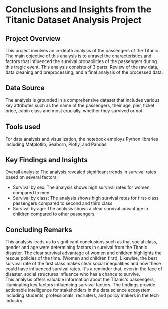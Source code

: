 # Conclusions and Insights from the Titanic Dataset Analysis Project

## Project Overview
This project involves an in-depth analysis of the passengers of the Titanic. The main objective of this analysis is to unravel the characteristics and factors that influenced the survival probabilities of the passengers during this tragic event. This analysis consists of 3 parts: Review of the raw data, data cleaning and preprocessing, and a final analysis of the processed data.

## Data Source
The analysis is grounded in a comprehensive dataset that includes various key attributes such as the name of the passengers, their age, pier, ticket price, cabin class and most crucially, whether they survived or not.

## Tools used
For data analysis and visualization, the notebook employs Python libraries including Matplotlib, Seaborn, Plotly, and Pandas.

## Key Findings and Insights
Overall analysis: The analysis revealed significant trends in survival rates based on several factors:
- Survival by sex: The analysis shows high survival rates for women compared to men.
- Survival by class: The analysis shows high survival rates for first-class passengers compared to second and third class
- Survival by age: The analysis shows a clear survival advantage in children compared to other passengers.
  
## Concluding Remarks
This analysis leads us to significant conclusions such as that social class, gender and age were determining factors in survival from the Titanic disaster. The clear survival advantage of women and children highlights the rescue policies of the time. (Women and children first). Likewise, the best survival rate of the first class makes clear social inequalities and how these could have influenced survival rates. It's a reminder that, even in the face of disaster, social structures influence who has a chance to survive. </br>
This analysis offers valuable information about the Titanic's passengers, illuminating key factors influencing survival factors. The findings provide actionable intelligence for stakeholders in the data science ecosystem, including students, professionals, recruiters, and policy makers in the tech industry.

